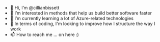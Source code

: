 - 👋 Hi, I’m @cillianbissett
- 👀 I’m interested in methods that help us build better software faster 
- 🌱 I’m currently learning a lot of Azure-related technologies
- 💞️ In terms of coding, I'm looking to improve how I structure the way I work
- 📫 How to reach me ... on here :)

<!---
cillianbissett/cillianbissett is a ✨ special ✨ repository because its `README.md` (this file) appears on your GitHub profile.
You can click the Preview link to take a look at your changes.
--->
